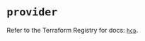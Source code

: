 # `provider`

Refer to the Terraform Registry for docs: [`hcp`](https://registry.terraform.io/providers/hashicorp/hcp/0.91.1/docs).
